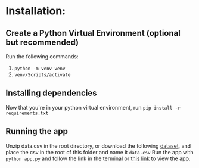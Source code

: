# Installation:
## Create a Python Virtual Environment (optional but recommended)
Run the following commands:

1. ```python -m venv venv```
2. ```venv/Scripts/activate```

## Installing dependencies 
Now that you're in your python virtual environment, run ```pip install -r requirements.txt```

## Running the app
Unzip data.csv in the root directory, or download the following [dataset](https://open.canada.ca/data/en/dataset/a1302774-b04c-4dc6-9b7e-7f827b8244ec), and place the csv in the root of this folder and name it ```data.csv```
Run the app with ```python app.py``` and follow the link in the terminal or [this link](http://localhost:8050/) to view the app.
